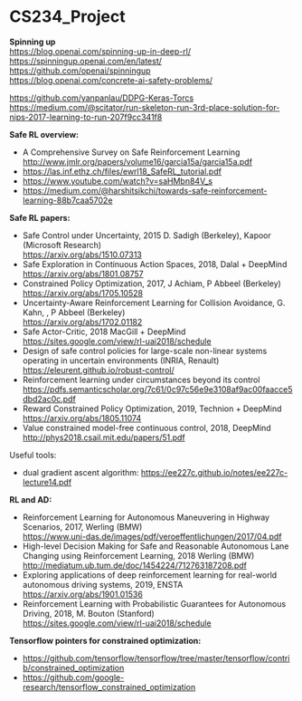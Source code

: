 # CS234_Project

**Spinning up**  
https://blog.openai.com/spinning-up-in-deep-rl/  
https://spinningup.openai.com/en/latest/  
https://github.com/openai/spinningup  
https://blog.openai.com/concrete-ai-safety-problems/  
  
https://github.com/yanpanlau/DDPG-Keras-Torcs  
https://medium.com/@scitator/run-skeleton-run-3rd-place-solution-for-nips-2017-learning-to-run-207f9cc341f8  
  


  
**Safe RL overview:**
* A Comprehensive Survey on Safe Reinforcement Learning  
  http://www.jmlr.org/papers/volume16/garcia15a/garcia15a.pdf
* https://las.inf.ethz.ch/files/ewrl18_SafeRL_tutorial.pdf
* https://www.youtube.com/watch?v=saHMbn84V_s
* https://medium.com/@harshitsikchi/towards-safe-reinforcement-learning-88b7caa5702e

**Safe RL papers:**
* Safe Control under Uncertainty, 2015 D. Sadigh (Berkeley), Kapoor (Microsoft Research)  
  https://arxiv.org/abs/1510.07313  
* Safe Exploration in Continuous Action Spaces, 2018, Dalal + DeepMind  
  https://arxiv.org/abs/1801.08757  
* Constrained Policy Optimization, 2017, J Achiam,  P Abbeel (Berkeley)   
  https://arxiv.org/abs/1705.10528  
* Uncertainty-Aware Reinforcement Learning for Collision Avoidance, G. Kahn, , P Abbeel (Berkeley)  
  https://arxiv.org/abs/1702.01182  
* Safe Actor-Critic, 2018 MacGill + DeepMind  
  https://sites.google.com/view/rl-uai2018/schedule  
* Design of safe control policies for large-scale non-linear systems operating in uncertain environments  (INRIA, Renault)    
  https://eleurent.github.io/robust-control/  
* Reinforcement learning under circumstances beyond its control  
  https://pdfs.semanticscholar.org/7c61/0c97c56e9e3108af9ac00faacce5dbd2ac0c.pdf  
* Reward Constrained Policy Optimization, 2019, Technion + DeepMind  
  https://arxiv.org/abs/1805.11074  
* Value constrained model-free continuous control, 2018, DeepMind  
  http://phys2018.csail.mit.edu/papers/51.pdf  

Useful tools: 
* dual gradient ascent algorithm: https://ee227c.github.io/notes/ee227c-lecture14.pdf  
  
  
**RL and AD:**  
* Reinforcement Learning for Autonomous Maneuvering in Highway Scenarios, 2017, Werling (BMW)   
  https://www.uni-das.de/images/pdf/veroeffentlichungen/2017/04.pdf
* High-level Decision Making for Safe and Reasonable Autonomous Lane Changing using Reinforcement Learning, 2018 Werling (BMW)  
  http://mediatum.ub.tum.de/doc/1454224/712763187208.pdf  
* Exploring applications of deep reinforcement learning for real-world autonomous driving systems, 2019, ENSTA  
  https://arxiv.org/abs/1901.01536  
* Reinforcement Learning with Probabilistic Guarantees for Autonomous Driving, 2018, M. Bouton (Stanford)  
  https://sites.google.com/view/rl-uai2018/schedule  
    
 
**Tensorflow pointers for constrained optimization:**    
* https://github.com/tensorflow/tensorflow/tree/master/tensorflow/contrib/constrained_optimization    
* https://github.com/google-research/tensorflow_constrained_optimization  
